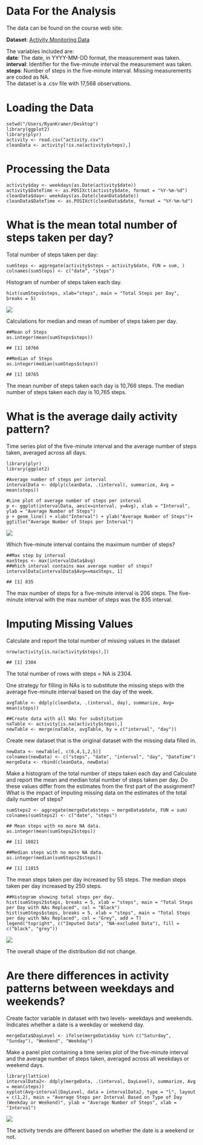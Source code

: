 Data For the Analysis
=====================

The data can be found on the course web site:

**Dataset**: [Activity Monitoring
Data](https://d396qusza40orc.cloudfront.net/repdata%2Fdata%2Factivity.zip)

The variables included are:  
**date**: The date, in YYYY-MM-DD format, the measurement was taken.  
**interval**: Identifier for the five-minute interval the measurement
was taken.  
**steps**: Number of steps in the five-minute interval. Missing
measurements are coded as NA.  
The dataset is a .csv file with 17,568 observations.

Loading the Data
================

    setwd("/Users/RyanKramer/Desktop")
    library(ggplot2)
    library(plyr)
    activity <- read.csv("activity.csv")
    cleanData <- activity[!is.na(activity$steps),]

Processing the Data
===================

    activity$day <- weekdays(as.Date(activity$date))
    activity$DateTime <- as.POSIXct(activity$date, format = "%Y-%m-%d")
    cleanData$day<- weekdays(as.Date(cleanData$date))
    cleanData$DateTime <- as.POSIXct(cleanData$date, format = "%Y-%m-%d")

What is the mean total number of steps taken per day?
=====================================================

Total number of steps taken per day:

    sumSteps <- aggregate(activity$steps ~ activity$date, FUN = sum, )
    colnames(sumSteps) <- c("date", "steps")

Histogram of number of steps taken each day.

    hist(sumSteps$steps, xlab="steps", main = "Total Steps per Day", breaks = 5)

![](Reproducible_Research_Project1_files/figure-markdown_strict/unnamed-chunk-4-1.png)

Calculations for median and mean of number of steps taken per day.

    ##Mean of Steps
    as.integer(mean(sumSteps$steps))

    ## [1] 10766

    ##Median of Steps
    as.integer(median(sumSteps$steps))

    ## [1] 10765

The mean number of steps taken each day is 10,766 steps. The median
number of steps taken each day is 10,765 steps.

What is the average daily activity pattern?
===========================================

Time series plot of the five-minute interval and the average number of
steps taken, averaged across all days.

    library(plyr)
    library(ggplot2)

    #Average number of steps per interval
    intervalData <- ddply(cleanData, .(interval), summarize, Avg = mean(steps))

    #Line plot of average number of steps per interval
    p <- ggplot(intervalData, aes(x=interval, y=Avg), xlab = "Interval", ylab = "Average Number of Steps")
    p + geom_line() + xlab("Interval") + ylab("Average Number of Steps")+ ggtitle("Average Number of Steps per Interval")

![](Reproducible_Research_Project1_files/figure-markdown_strict/unnamed-chunk-7-1.png)

Which five-minute interval contains the maximum number of steps?

    ##Max step by interval
    maxSteps <- max(intervalData$Avg)
    ##Which interval contains max average number of steps?
    intervalData[intervalData$Avg==maxSteps, 1]

    ## [1] 835

The max number of steps for a five-minute interval is 206 steps. The
five-minute interval with the max number of steps was the 835 interval.

Imputing Missing Values
=======================

Calculate and report the total number of missing values in the dataset

    nrow(activity[is.na(activity$steps),])

    ## [1] 2304

The total number of rows with steps = NA is 2304.

One strategy for filling in NAs is to substitute the missing steps with
the average five-minute interval based on the day of the week.

    avgTable <- ddply(cleanData, .(interval, day), summarize, Avg= mean(steps))

    ##Create data with all NAs for substitution
    naTable <- activity[is.na(activity$steps),]
    newTable <- merge(naTable, avgTable, by = c("interval", "day"))

Create new dataset that is the original dataset with the missing data
filled in.

    newData <- newTable[, c(6,4,1,2,5)]
    colnames(newData) <- c("steps", "date", "interval", "day", "DateTime")
    mergeData <- rbind(cleanData, newData)

Make a histogram of the total number of steps taken each day and
Calculate and report the mean and median total number of steps taken per
day. Do these values differ from the estimates from the first part of
the assignment? What is the impact of imputing missing data on the
estimates of the total daily number of steps?

    sumSteps2 <- aggregate(mergeData$steps ~ mergeData$date, FUN = sum)
    colnames(sumSteps2) <- c("date", "steps")

    ## Mean steps with no more NA data.
    as.integer(mean(sumSteps2$steps))

    ## [1] 10821

    ##Median steps with no more NA data.
    as.integer(median(sumSteps2$steps))

    ## [1] 11015

The mean steps taken per day increased by 55 steps. The median steps
taken per day increased by 250 steps.

    ##Histogram showing total steps per day.
    hist(sumSteps2$steps, breaks = 5, xlab = "steps", main = "Total Steps per Day with NAs Replaced", col = "Black")
    hist(sumSteps$steps, breaks = 5, xlab = "steps", main = "Total Steps per day with NAs Replaced", col = "Grey", add = T)
    legend("topright", c("Imputed Data", "NA-excluded Data"), fill = c("black", "grey"))

![](Reproducible_Research_Project1_files/figure-markdown_strict/unnamed-chunk-14-1.png)

The overall shape of the distribution did not change.

Are there differences in activity patterns between weekdays and weekends?
=========================================================================

Create factor variable in dataset with two levels- weekdays and
weekends. Indicates whether a date is a weekday or weekend day.

    mergeData$DayLevel <- ifelse(mergeData$day %in% c("Saturday", "Sunday"), "Weekend", "Weekday")

Make a panel plot containing a time series plot of the five-minute
interval and the average number of steps taken, averaged across all
weekdays or weekend days.

    library(lattice)
    intervalData2<- ddply(mergeData, .(interval, DayLevel), summarize, Avg = mean(steps))
    xyplot(Avg~interval|DayLevel, data = intervalData2, type = "l", layout = c(1,2), main = "Average Steps per Interval Based on Type of Day (Weekday or Weekend)", ylab = "Average Number of Steps", xlab = "Interval")

![](Reproducible_Research_Project1_files/figure-markdown_strict/unnamed-chunk-16-1.png)

The activity trends are different based on whether the date is a weekend
or not.
